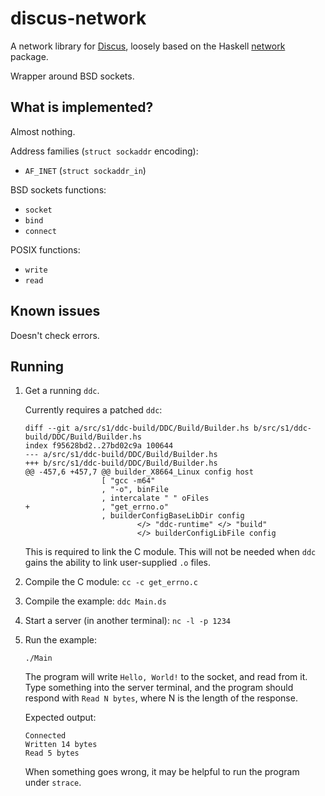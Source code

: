# discus-network

A network library for [Discus](http://discus-lang.org/), loosely based on the Haskell
[network](https://hackage.haskell.org/package/network) package.

Wrapper around BSD sockets.

## What is implemented?

Almost nothing.

Address families (`struct sockaddr` encoding):

- `AF_INET` (`struct sockaddr_in`)

BSD sockets functions:

- `socket`
- `bind`
- `connect`

POSIX functions:

- `write`
- `read`

## Known issues

Doesn't check errors.

## Running

1. Get a running `ddc`.

    Currently requires a patched `ddc`:

    ```
    diff --git a/src/s1/ddc-build/DDC/Build/Builder.hs b/src/s1/ddc-build/DDC/Build/Builder.hs
    index f95628bd2..27bd02c9a 100644
    --- a/src/s1/ddc-build/DDC/Build/Builder.hs
    +++ b/src/s1/ddc-build/DDC/Build/Builder.hs
    @@ -457,6 +457,7 @@ builder_X8664_Linux config host
                     [ "gcc -m64"
                     , "-o", binFile
                     , intercalate " " oFiles
    +                , "get_errno.o"
                     , builderConfigBaseLibDir config
                             </> "ddc-runtime" </> "build"
                             </> builderConfigLibFile config
    ```

    This is required to link the C module. This will not be needed when `ddc`
    gains the ability to link user-supplied `.o` files.

2. Compile the C module: `cc -c get_errno.c`

3. Compile the example: `ddc Main.ds`

3. Start a server (in another terminal): `nc -l -p 1234`

4. Run the example:

    ```
    ./Main
    ```

    The program will write `Hello, World!` to the socket, and read from it. Type
    something into the server terminal, and the program should respond with
    `Read N bytes`, where N is the length of the response.

    Expected output:

    ```
    Connected
    Written 14 bytes
    Read 5 bytes
    ```

    When something goes wrong, it may be helpful to run the program under
    `strace`.
